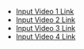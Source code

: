 * [Input Video 1 Link](https://www.youtube.com/watch?v=P84HlcTr2Yc)
* [Input Video 2 Link](https://www.youtube.com/watch?v=ZKGH_s585yA&feature=youtu.be) 
* [Input Video 3 Link](https://www.youtube.com/watch?v=SKqwXEIqu88&feature=youtu.be)
* [Input Video 4 Link](https://www.youtube.com/watch?v=JulM9G6M_Rk)
